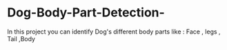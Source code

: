 # Dog-Body-Part-Detection-
In this project you can identify Dog's different body parts like : Face , legs , Tail ,Body
